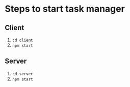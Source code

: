 # Steps to start task manager

## Client
1. `cd client`
2. `npm start`

## Server
1. `cd server`
2. `npm start`
